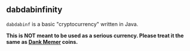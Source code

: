 ## dabdabinfinity

`dabdabinf` is a basic "cryptocurrency" written in Java.

**This is NOT meant to be used as a serious currency. Please treat it the same as [Dank Memer](https://dankmemer.lol/) coins.**
